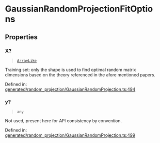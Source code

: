 # GaussianRandomProjectionFitOptions

## Properties

### X?

> [`ArrayLike`](../types/ArrayLike.md)

Training set: only the shape is used to find optimal random matrix dimensions based on the theory referenced in the afore mentioned papers.

Defined in:  [generated/random\_projection/GaussianRandomProjection.ts:494](https://github.com/transitive-bullshit/scikit-learn-ts/blob/122b3c0/packages/sklearn/src/generated/random_projection/GaussianRandomProjection.ts#L494)

### y?

> `any`

Not used, present here for API consistency by convention.

Defined in:  [generated/random\_projection/GaussianRandomProjection.ts:499](https://github.com/transitive-bullshit/scikit-learn-ts/blob/122b3c0/packages/sklearn/src/generated/random_projection/GaussianRandomProjection.ts#L499)
